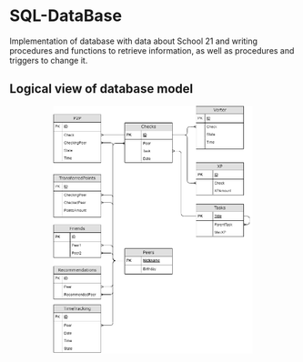 
# SQL-DataBase
Implementation of database with data about School 21 and writing procedures and functions to retrieve information, as well as procedures and triggers to change it.

## Logical view of database model
<p align="center">
<img src="materials/SQL2.png" alt="drawing" width="350"/>
</p>
